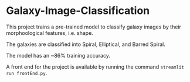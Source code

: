 # Galaxy-Image-Classification

This project trains a pre-trained model to classify galaxy images by their morphoological features, i.e. shape.

The galaxies are classified into Spiral, Elliptical, and Barred Spiral. 

The model has an ~86% training accuracy. 

A front end for the project is available by running the command ```streamlit run frontEnd.py```.
